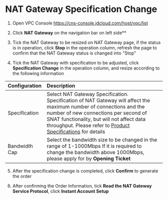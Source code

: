 # NAT Gateway Specification Change
1. Open VPC Console https://cns-console.jdcloud.com/host/vpc/list

2. Click **NAT Gateway** on the navigation bar on left side**

3. Tick the NAT Gateway to be resized on NAT Gateway page, if the status is in operation, click **Stop** in the operation column, refresh the page to confirm that the NAT Gateway status is changed into "Stop"

4. Tick the NAT Gateway with specification to be adjusted, click **Specification Change** in the operation column, and resize according to the following information

| Configuration | Description 
| :- | :- |
| Specification |	Select NAT Gateway Specification. Specification of NAT Gateway will affect the maximum number of connections and the number of new connections per second of SNAT functionality, but will not affect data throughput. Please refer to [Product Specifications](../../Introduction/Specifications.md) for details |
| Bandwidth Cap | Select the bandwidth size to be changed in the range of 1-1000Mbps If it is required to change the bandwidth above 1000Mbps, please apply for by **Opening Ticket** |

5. After the specification change is completed, click **Confirm** to generate the order

6. After confirming the Order Information, tick **Read the NAT Gateway Service Protocol**, click **Instant Account Setup**
